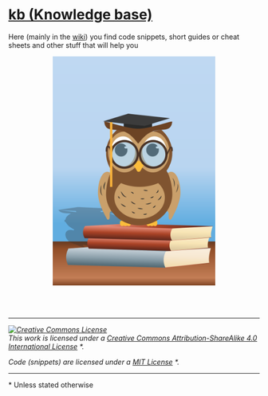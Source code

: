 # [kb (Knowledge base)](https://github.com/TeamFlowerPower/kb/wiki)

Here (mainly in the [wiki](https://github.com/TeamFlowerPower/kb/wiki)) you find code snippets, short guides or cheat sheets and other stuff that will help you


[<div align="center"><img src="https://github.com/TeamFlowerPower/orga/blob/master/read-owl-1376297.png" height="460" alt="Reading wiki owl"/></div>](https://github.com/TeamFlowerPower/kb/wiki)

</br>
</br>

-------------------

*<a rel="license" href="http://creativecommons.org/licenses/by-sa/4.0/"><img alt="Creative Commons License" style="border-width:0" src="https://i.creativecommons.org/l/by-sa/4.0/88x31.png" /></a><br />This work is licensed under a <a rel="license" href="http://creativecommons.org/licenses/by-sa/4.0/">Creative Commons Attribution-ShareAlike 4.0 International License</a> \*.*

*Code (snippets) are licensed under a [MIT License](https://github.com/TeamFlowerPower/kb/blob/master/LICENSE) \*.*

-------------------
\* Unless stated otherwise
